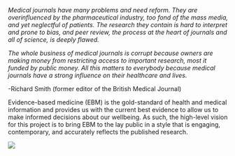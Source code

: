 _Medical journals have many problems and need reform.  They are overinfluenced by the pharmaceutical industry, too fond of the mass media, and yet neglectful of patients.  The research they contain is hard to interpret and prone to bias, and peer review, the process at the heart of journals and all of science, is deeply flawed._  

_The whole business of medical journals is corrupt because owners are making money from restricting access to important research, most it funded by public money.  All this matters to everybody because medical journals have a strong influence on their healthcare and lives._

-Richard Smith (former editor of the British Medical Journal)

Evidence-based medicine (EBM) is the gold-standard of health and medical information and provides us with the current best evidence to allow us to make informed decisions about our wellbeing.  As such, the high-level vision for this project is to bring EBM to the lay public in a style that is engaging, contemporary, and accurately reflects the published research. 

<p><img src="https://user-images.githubusercontent.com/45914355/136615431-af90993d-25c5-401d-a855-f4fa3726db18.jpg"></p>
